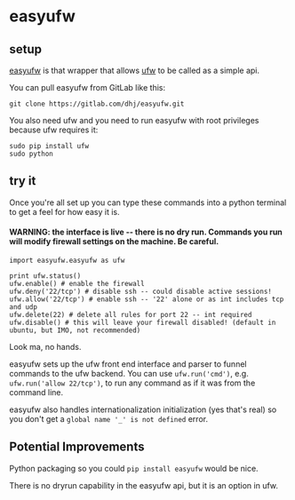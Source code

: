 # easyufw

## setup

[easyufw][] is that wrapper that
allows [ufw][] to be called as a simple api.

You can pull easyufw from GitLab like this:
```
git clone https://gitlab.com/dhj/easyufw.git
```

You also need ufw and you need to run easyufw
with root privileges because ufw requires it:
```
sudo pip install ufw
sudo python
```

## try it
Once you're all set up you can type
these commands into a python terminal to get a feel for how
easy it is.

#### WARNING: the interface is live -- there is no dry run. Commands you run will modify firewall settings on the machine.  Be careful.

```
import easyufw.easyufw as ufw

print ufw.status()
ufw.enable() # enable the firewall
ufw.deny('22/tcp') # disable ssh -- could disable active sessions!
ufw.allow('22/tcp') # enable ssh -- '22' alone or as int includes tcp and udp
ufw.delete(22) # delete all rules for port 22 -- int required
ufw.disable() # this will leave your firewall disabled! (default in ubuntu, but IMO, not recommended)
```

Look ma, no hands.

easyufw sets up the ufw front end interface
and parser to funnel commands to the ufw
backend. You can use `ufw.run('cmd')`,
e.g. `ufw.run('allow 22/tcp')`,
to run any command as if it was from the
command line.

easyufw also handles
internationalization initialization
(yes that's real) so you don't
get a `global name '_' is not defined`
error.

## Potential Improvements

Python packaging so you could `pip install easyufw` would be nice.

There is no dryrun capability in the
easyufw api, but it is an option in ufw.

[easyufw]:https://gitlab.com/dhj/easyufw
[ufw]:https://wiki.ubuntu.com/UncomplicatedFirewall

